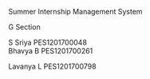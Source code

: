 Summer Internship Management System

G Section

S Sriya			    PES1201700048  
Bhavya B		    PES1201700261 

Lavanya L		    PES1201700798

